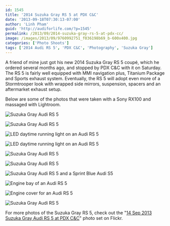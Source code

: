 ```yaml
---
id: 1545
title: '2014 Suzuka Gray RS 5 at PDX C&C'
date: '2013-09-18T07:30:13-07:00'
author: 'Linh Pham'
guid: 'http://audiforlife.com/?p=1545'
permalink: /2013/09/2014-suzuka-gray-rs-5-at-pdx-cc/
image: /images/2013/09/9760992751_f036198b69_b-600x400.jpg
categories: ['Photo Shoots']
tags: ['2014 Audi RS 5', 'PDX C&C', 'Photography', 'Suzuka Gray']
---
```


A friend of mine just got his new 2014 Suzuka Gray RS 5 coupé, which he ordered several months ago, and stopped by PDX C&C with it on Saturday. The RS 5 is fairly well equipped with MMI navigation plus, Titanium Package and Sports exhaust system. Eventually, the RS 5 will adopt even more of a Stormtrooper look with wrapped side mirrors, suspension, spacers and an aftermarket exhaust setup.

Below are some of the photos that were taken with a Sony RX100 and massaged with Lightroom.

![Suzuka Gray Audi RS 5](/images/2013/09/DSC02763-Edit_Medium.jpg)

![Suzuka Gray Audi RS 5](/images/2013/09/DSC02762-Edit_Medium.jpg)

![LED daytime running light on an Audi RS 5](/images/2013/09/DSC02765_Medium.jpg)

![LED daytime running light on an Audi RS 5](/images/2013/09/DSC02767_Medium.jpg)

![Suzuka Gray Audi RS 5](/images/2013/09/DSC02764_Medium.jpg)

![Suzuka Gray Audi RS 5](/images/2013/09/DSC02709_Medium.jpg)

![Suzuka Gray Audi RS 5 and a Sprint Blue Audi S5](/images/2013/09/DSC02717_Medium.jpg)

![Engine bay of an Audi RS 5](/images/2013/09/DSC02728_Medium.jpg)

![Engine cover for an Audi RS 5](/images/2013/09/DSC02731_Medium.jpg)

![Suzuka Gray Audi RS 5](/images/2013/09/DSC02753_Medium.jpg)

For more photos of the Suzuka Gray RS 5, check out the "[14 Sep 2013 Suzuka Gray Audi RS 5 at PDX C&C](https://www.flickr.com/photos/questionlp/sets/72157635540250445/)" photo set on Flickr.

